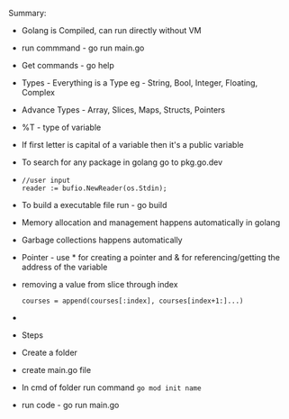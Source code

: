 Summary:

-  Golang is Compiled, can run directly without VM
-  run commmand - go run main.go
-  Get commands - go help
-  Types - Everything is a Type eg - String, Bool, Integer, Floating, Complex
-  Advance Types - Array, Slices, Maps, Structs, Pointers
-  %T - type of variable
-  If first letter is capital of a variable then it's a public variable
-  To search for any package in golang go to pkg.go.dev
-  ```
   //user input
   reader := bufio.NewReader(os.Stdin);
   ```

-  To build a executable file run - go build
-  Memory allocation and management happens automatically in golang
-  Garbage collections happens automatically
-  Pointer - use \* for creating a pointer and & for referencing/getting the address of the variable
-  removing a value from slice through index

   ```
   courses = append(courses[:index], courses[index+1:]...)

   ```

-
-  Steps
-  Create a folder
-  create main.go file
-  In cmd of folder run command `go mod init name`
-  run code - go run main.go
